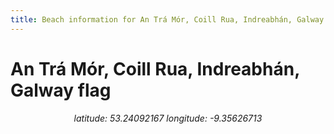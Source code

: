 ```yaml
---
title: Beach information for An Trá Mór, Coill Rua, Indreabhán, Galway
---
```

# An Trá Mór, Coill Rua, Indreabhán, Galway <span class="material-icons blue-flag">flag</span>

<div align="center"><i>latitude: 53.24092167 longitude: -9.35626713</i></div>
